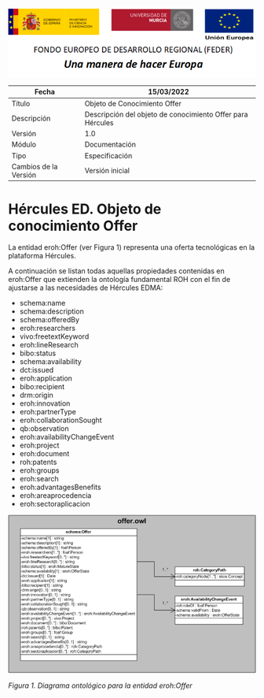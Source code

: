![](../../Docs/media/CabeceraDocumentosMD.png)

| Fecha         | 15/03/2022                                                   |
| ------------- | ------------------------------------------------------------ |
|Título|Objeto de Conocimiento Offer| 
|Descripción|Descripción del objeto de conocimiento Offer para Hércules|
|Versión|1.0|
|Módulo|Documentación|
|Tipo|Especificación|
|Cambios de la Versión|Versión inicial|

# Hércules ED. Objeto de conocimiento Offer

La entidad eroh:Offer (ver Figura 1) representa una oferta tecnológicas en la plataforma Hércules.

A continuación se listan todas aquellas propiedades contenidas en eroh:Offer que extienden la ontología fundamental ROH con el fin de ajustarse a las necesidades de Hércules EDMA:

- schema:name
- schema:description
- schema:offeredBy
- eroh:researchers
- vivo:freetextKeyword
- eroh:lineResearch
- bibo:status
- schema:availability
- dct:issued
- eroh:application
- bibo:recipient
- drm:origin
- eroh:innovation
- eroh:partnerType
- eroh:collaborationSought
- qb:observation
- eroh:availabilityChangeEvent
- eroh:project
- eroh:document
- roh:patents
- eroh:groups
- eroh:search
- eroh:advantagesBenefits
- eroh:areaprocedencia
- eroh:sectoraplicacion

![](../../Docs/media/ObjetosDeConocimiento/Offer.png)

*Figura 1. Diagrama ontológico para la entidad eroh:Offer*
